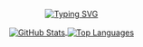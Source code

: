 <p align="center">
    <a href="https://git.io/typing-svg" target="_blank" rel="noopener noreferrer">
        <img src="https://readme-typing-svg.demolab.com?font=Didact+Gothic&pause=1000&color=0969DA&center=true&vCenter=true&width=435&lines=Hello+World!+I'm+Alejandro" alt="Typing SVG" />
    </a>
</p>

<p align="center">
  <a href="https://github.com/iskelazz">
    <img align="center" src="https://github-readme-stats.vercel.app/api?username=iskelazz&show_icons=true&theme=transparent&hide_border=true&text_color=0969DA&title_color=0969DA&custom_title=My%20GitHub%20stats&hide_rank=false&rank_icon=github&icon_color=0969DA" alt="GitHub Stats">
  </a>
  <a href="https://github.com/iskelazz">
    <img align="center" src="https://github-readme-stats.vercel.app/api/top-langs/?username=iskelazz&layout=compact&hide_progress=true&theme=transparent&hide_border=true&text_color=0969DA&title_color=0969DA" alt="Top Languages">
  </a>
</p>

<!--
**iskelazz/iskelazz** is a ✨ _special_ ✨ repository because its `README.md` (this file) appears on your GitHub profile.

Here are some ideas to get you started:

- 🔭 I’m currently working on ...
- 🌱 I’m currently learning ...
- 👯 I’m looking to collaborate on ...
- 🤔 I’m looking for help with ...
- 💬 Ask me about ...
- 📫 How to reach me: ...
- 😄 Pronouns: ...
- ⚡ Fun fact: ...
-->
